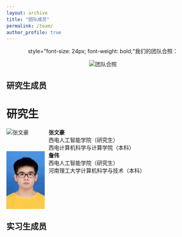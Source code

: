 ```yaml
---
layout: archive
title: "团队成员"
permalink: /team/
author_profile: true
---
```


<div style="text-align: center;">
  <p> style="font-size: 24px; font-weight: bold;"我们的团队合照：</p>
  <img src="../images/hezhao.png" alt="团队合照" style="width: 50%;">
</div>

## 研究生成员

# 研究生

<div style="display: flex; align-items: flex-start; justify-content: space-between; flex-wrap: wrap;">
  <div style="display: flex; align-items: flex-start; margin-right: 20px;">
    <img src="../images/zhang.png" alt="张文豪" style="width: 100px; margin-right: 10px;">
    <div>
      <p style="margin: 0;"><strong>张文豪</strong></p>
      <p style="margin: 0;">西电人工智能学院（研究生）</p>
      <p style="margin: 0;">西电计算机科学与计算学院（本科）</p>
    </div>
  </div>
  <div style="display: flex; align-items: flex-start;">
    <img src="../images/zhan.png" alt="詹伟" style="width: 100px; margin-right: 10px;">
    <div>
      <p style="margin: 0;"><strong>詹伟</strong></p>
      <p style="margin: 0;">西电人工智能学院（研究生）</p>
      <p style="margin: 0;">河南理工大学计算机科学与技术（本科）</p>
    </div>
  </div>
</div>




## 实习生成员
